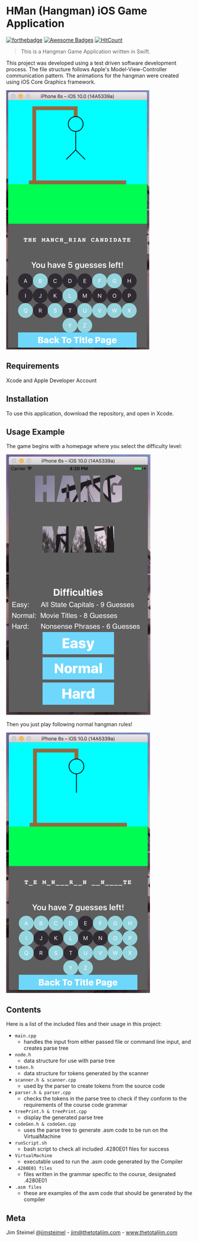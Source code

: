 # HMan (Hangman) iOS Game Application

[![forthebadge](http://forthebadge.com/images/badges/built-with-love.svg)](http://forthebadge.com)
[![Awesome Badges](https://img.shields.io/badge/badges-awesome-green.svg)](https://github.com/Naereen/badges)
[![HitCount](http://hits.dwyl.io/thetotaljim/HMan.svg)](http://hits.dwyl.io/thetotaljim/HMan)

> This is a Hangman Game Application written in Swift.  

This project was developed using a test driven software development process. The file structure follows Apple's Model-View-Controller communication pattern. The animations for the hangman were created using iOS Core Graphics framework.  

![Picture](https://github.com/thetotaljim/HMan/blob/master/Assets/hangman3.png)

## Requirements

Xcode and Apple Developer Account

## Installation

To use this application, download the repository, and open in Xcode.  

## Usage Example

The game begins with a homepage where you select the difficulty level:

![Picture](https://github.com/thetotaljim/HMan/blob/master/Assets/hangmanHome.png)

Then you just play following normal hangman rules!

![Picture](https://github.com/thetotaljim/HMan/blob/master/Assets/hangman2.png)

## Contents 

Here is a list of the included files and their usage in this project:

* ``` main.cpp ```
  * handles the input from either passed file or command line input, and creates parse tree
* ``` node.h ```
  * data structure for use with parse tree
* ``` token.h ```
  * data structure for tokens generated by the scanner
* ``` scanner.h & scanner.cpp ```
  * used by the parser to create tokens from the source code
* ``` parser.h & parser.cpp ```
  * checks the tokens in the parse tree to check if they conform to the requirements of the course code grammar
* ``` treePrint.h & treePrint.cpp ```
  * display the generated parse tree
* ``` codeGen.h & codeGen.cpp ```
  * uses the parse tree to generate .asm code to be run on the VirtualMachine
* ``` runScript.sh ```
  * bash script to check all included .4280E01 files for success
* ``` VirtualMachine ```
  * executable used to run the .asm code generated by the Compiler
* ``` .4280E01 files ```
  * files written in the grammar specific to the course, designated .4280E01 
* ``` .asm files ```
  * these are examples of the asm code that should be generated by the compiler
 
## Meta

Jim Steimel [@jimsteimel](https://twitter.com/jimsteimel) - jim@thetotaljim.com - www.thetotaljim.com
